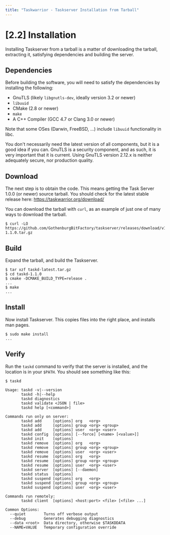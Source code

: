 ```yaml
---
title: "Taskwarrior - Taskserver Installation from Tarball"
---
```


# [2.2] Installation

Installing Taskserver from a tarball is a matter of downloading the tarball, extracting it, satisfying dependencies and building the server.

## Dependencies

Before building the software, you will need to satisfy the dependencies by installing the following:

- GnuTLS (likely `libgnutls-dev`, ideally version 3.2 or newer)
- `libuuid`
- CMake (2.8 or newer)
- `make`
- A C++ Compiler (GCC 4.7 or Clang 3.0 or newer)

Note that some OSes (Darwin, FreeBSD, ...) include `libuuid` functionality in libc.

You don\'t necessarily need the latest version of all components, but it is a good idea if you can.
GnuTLS is a security component, and as such, it is very important that it is current.
Using GnuTLS version 2.12.x is neither adequately secure, nor production quality.

## Download

The next step is to obtain the code.
This means getting the Task Server 1.0.0 (or newer) source tarball.
You should check for the latest stable release here: <https://taskwarrior.org/download/>

You can download the tarball with `curl`, as an example of just one of many ways to download the tarball.

```
$ curl -LO https://github.com/GothenburgBitFactory/taskserver/releases/download/v1.1.0/taskd-1.1.0.tar.gz
```

## Build

Expand the tarball, and build the Taskserver.

```
$ tar xzf taskd-latest.tar.gz
$ cd taskd-1.1.0
$ cmake -DCMAKE_BUILD_TYPE=release .
...
$ make
...
```

## Install

Now install Taskserver.
This copies files into the right place, and installs man pages.

```
$ sudo make install
...
```

## Verify

Run the `taskd` command to verify that the server is installed, and the location is in your `$PATH`. You should see something like this:

```
$ taskd

Usage: taskd -v|--version
       taskd -h|--help
       taskd diagnostics
       taskd validate <JSON | file>
       taskd help [<command>]

Commands run only on server:
       taskd add     [options] org   <org>
       taskd add     [options] group <org> <group>
       taskd add     [options] user  <org> <user>
       taskd config  [options] [--force] [<name> [<value>]]
       taskd init    [options]
       taskd remove  [options] org   <org>
       taskd remove  [options] group <org> <group>
       taskd remove  [options] user  <org> <user>
       taskd resume  [options] org   <org>
       taskd resume  [options] group <org> <group>
       taskd resume  [options] user  <org> <user>
       taskd server  [options] [--daemon]
       taskd status  [options]
       taskd suspend [options] org   <org>
       taskd suspend [options] group <org> <group>
       taskd suspend [options] user  <org> <user>

Commands run remotely:
       taskd client  [options] <host:port> <file> [<file> ...]

Common Options:
  --quiet        Turns off verbose output
  --debug        Generates debugging diagnostics
  --data <root>  Data directory, otherwise $TASKDDATA
  --NAME=VALUE   Temporary configuration override
```
